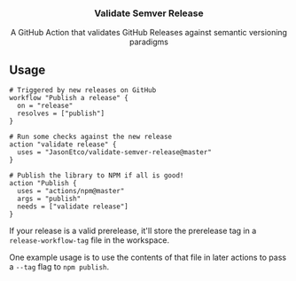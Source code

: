 <h3 align="center">Validate Semver Release</h3>
<p align="center">A GitHub Action that validates GitHub Releases against semantic versioning paradigms<p>

## Usage

```workflow
# Triggered by new releases on GitHub
workflow "Publish a release" {
  on = "release"
  resolves = ["publish"]
}

# Run some checks against the new release
action "validate release" {
  uses = "JasonEtco/validate-semver-release@master"
}

# Publish the library to NPM if all is good!
action "Publish {
  uses = "actions/npm@master"
  args = "publish"
  needs = ["validate release"]
}
```

If your release is a valid prerelease, it'll store the prerelease tag in a `release-workflow-tag` file in the workspace.

One example usage is to use the contents of that file in later actions to pass a `--tag` flag to `npm publish`.
